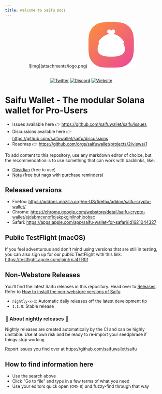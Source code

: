 ```yaml
---
title: Welcome to Saifu Docs
---
```


<div align="center">
![img](attachments/logo.png)
    <img src="./attachments/logo.png" width="150"/>
</div>

<br/>

<div align="center">

[![Twitter][ico-twitter]][url-twitter]
[![Discord][ico-discord]][url-discord]
[![Website][ico-website]][url-website]

</div>

[ico-twitter]: https://img.shields.io/twitter/url?color=5314b9&label=SaifuWallet&logoColor=5314b9&style=social&url=https%3A%2F%2Ftwitter.com%2Fsaifuwallet
[ico-discord]: https://img.shields.io/website?label=chat&up_color=5314b9&up_message=Discord&url=https%3A%2F%2Fdiscord.gg%2FTQZryvwDTK
[ico-website]: https://img.shields.io/website?color=5314b9&up_color=b012b9&up_message=saifuwallet.com&url=https%3A%2F%2Fsaifuwallet.com

[url-twitter]: https://twitter.com/saifuwallet
[url-discord]: https://discord.gg/TQZryvwDTK
[url-website]: https://saifuwallet.com


# Saifu Wallet - The modular Solana wallet for Pro-Users

- Issues available here 👉 https://github.com/saifuwallet/saifu/issues
- Discussions available here 👉 https://github.com/saifuwallet/saifu/discussions
- Roadmap 👉 https://github.com/orgs/saifuwallet/projects/2/views/1

To add content to this repository, use any markdown editor of choice, but the recommendation is to use something that can work with backlinks, like:

- [Obsidian](https://obsidian.md/) (free to use)
- [Nota](https://nota.md/) (free but nags with purchase reminders)

## Released versions

- Firefox: https://addons.mozilla.org/en-US/firefox/addon/saifu-crypto-wallet/
- Chrome: https://chrome.google.com/webstore/detail/saifu-crypto-wallet/ejdabmcenoflojakpkgjnilnohjoobac
- Safari: https://apps.apple.com/app/saifu-wallet-for-safari/id1621044327

## Public TestFlight (macOS)

If you feel adventurous and don't mind using versions that are still in testing, you can also sign up for our public TestFlight with this link: https://testflight.apple.com/join/rnJ4TR0f

## Non-Webstore Releases

You'll find the latest Saifu releases in this repository. Head over to [Releases](https://github.com/saifuwallet/saifu/releases). Refer to [How to install the non-webstore versions of Saifu](/docs/How%20to%20install%20the%20non-webstore%20versions%20of%20Saifu.md)

- `nightly-x-x`: Automatic daily releases off the latest development tip
- `1.1.0`: Stable release

### 🌟 About nightly releases 🌟

Nightly releases are created automatically by the CI and can be highly unstable. Use at own risk and be ready to re-import your seedphrase if things stop working

Report issues you find over at https://github.com/saifuwallet/saifu

## How to find information here

- Use the search above
- Click "Go to file" and type in a few terms of what you need
- Use your editors quick open (`CMD-O`) and fuzzy-find through that way
